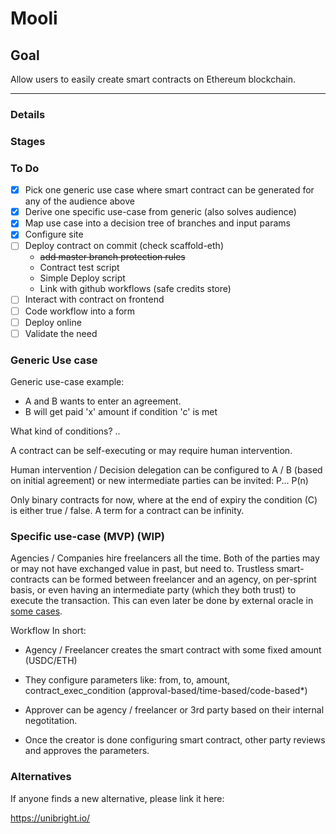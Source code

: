 # Mooli

## Goal

Allow users to easily create smart contracts on Ethereum blockchain. 

---

### Details



### Stages



### To Do

- [x] Pick one generic use case where smart contract can be generated for any of the audience above
- [x] Derive one specific use-case from generic (also solves audience)
- [x] Map use case into a decision tree of branches and input params
- [x] Configure site
- [ ] Deploy contract on commit (check scaffold-eth)
  - ~~add master branch protection rules~~
  - Contract test script 
  - Simple Deploy script
  - Link with github workflows (safe credits store)
- [ ] Interact with contract on frontend
- [ ] Code workflow into a form
- [ ] Deploy online
- [ ] Validate the need

### Generic Use case

Generic use-case example: 
- A and B wants to enter an agreement.
- B will get paid 'x' amount if condition 'c' is met

What kind of conditions?
..

A contract can be self-executing or may require human intervention.

Human intervention / Decision delegation can be configured to A / B (based on initial agreement)
or
new intermediate parties can be invited:
P... P(n)

Only binary contracts for now, where at the end of expiry the condition (C) is either true / false. A term for a contract can be infinity.

### Specific use-case (MVP) (WIP)

Agencies / Companies hire freelancers all the time. Both of the parties may or may not have exchanged value in past, but need to. Trustless smart-contracts can be formed between freelancer and an agency, on per-sprint basis, or even having an intermediate party (which they both trust) to execute the transaction. This can even later be done by external oracle in [some cases](https://blog.chain.link/44-ways-to-enhance-your-smart-contract-with-chainlink/#).

Workflow In short:

- Agency / Freelancer creates the smart contract with some fixed amount (USDC/ETH)

- They configure parameters like: from, to, amount, contract_exec_condition (approval-based/time-based/code-based*)

- Approver can be agency / freelancer or 3rd party based on their internal negotitation.

- Once the creator is done configuring smart contract, other party reviews and approves the parameters.


### Alternatives

If anyone finds a new alternative, please link it here:

https://unibright.io/